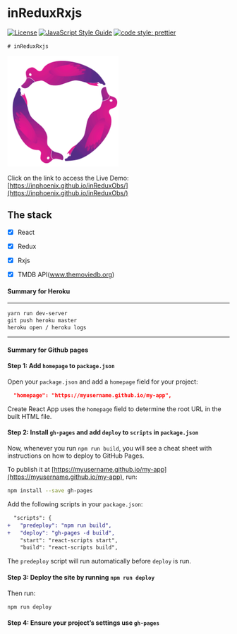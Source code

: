 # inReduxRxjs
[![License](https://img.shields.io/badge/license-MIT-blue.svg?style=flat-square)](https://github.com/inPhoenix/)
[![JavaScript Style Guide](https://img.shields.io/badge/code_style-standard-brightgreen.svg)](https://standardjs.com)
[![code style: prettier](https://img.shields.io/badge/code_style-prettier-ff69b4.svg?style=flat-square)](https://github.com/prettier/prettier)

    # inReduxRxjs


<img title="logo" src="public/logo-small.gif" width="50%">

Click on the link to access the Live Demo:
[https://inphoenix.github.io/inReduxObs/](https://inphoenix.github.io/inReduxObs/)

## The stack
- [x] React
- [x] Redux
- [x] Rxjs
- [x] TMDB API(www.themoviedb.org)



#### Summary for Heroku

---
    yarn run dev-server
    git push heroku master
    heroku open / heroku logs
---

#### Summary for Github pages

#### Step 1: Add `homepage` to `package.json`
Open your `package.json` and add a `homepage` field for your project:

```json
  "homepage": "https://myusername.github.io/my-app",
```

Create React App uses the `homepage` field to determine the root URL in the built HTML file.

#### Step 2: Install `gh-pages` and add `deploy` to `scripts` in `package.json`

Now, whenever you run `npm run build`, you will see a cheat sheet with instructions on how to deploy to GitHub Pages.

To publish it at [https://myusername.github.io/my-app](https://myusername.github.io/my-app), run:

```sh
npm install --save gh-pages
```

Add the following scripts in your `package.json`:

```diff
  "scripts": {
+   "predeploy": "npm run build",
+   "deploy": "gh-pages -d build",
    "start": "react-scripts start",
    "build": "react-scripts build",
```

The `predeploy` script will run automatically before `deploy` is run.

#### Step 3: Deploy the site by running `npm run deploy`

Then run:

```sh
npm run deploy
```

#### Step 4: Ensure your project’s settings use `gh-pages`
